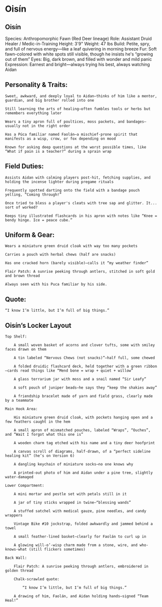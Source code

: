 # Oisín

## Oisín

Species: Anthropomorphic Fawn (Red Deer lineage)
Role: Assistant Druid Healer / Medic-in-Training
Height: 3'9"
Weight: 47 lbs
Build: Petite, spry, and full of nervous energy—like a leaf quivering in morning breeze
Fur: Soft fawn-colored with white spots still visible, though he insists he's “growing out of them”
Eyes: Big, dark brown, and filled with wonder and mild panic
Expression: Earnest and bright—always trying his best, always watching Aidan
## Personality & Traits:

    Sweet, awkward, and deeply loyal to Aidan—thinks of him like a mentor, guardian, and big brother rolled into one

    Still learning the arts of healing—often fumbles tools or herbs but remembers everything later

    Wears a tiny apron full of poultices, moss packets, and bandages—usually not in the right order

    Has a Púca familiar named Faolán—a mischief-prone spirit that manifests as a wisp, crow, or fox depending on mood

    Known for asking deep questions at the worst possible times, like “What if pain is a teacher?” during a sprain wrap

## Field Duties:

    Assists Aidan with calming players post-hit, fetching supplies, and holding the incense lighter during pregame rituals

    Frequently spotted darting onto the field with a bandage pouch yelling, “Coming through!”

    Once tried to bless a player's cleats with tree sap and glitter. It... sort of worked?

    Keeps tiny illustrated flashcards in his apron with notes like “Knee = bendy hinge. Ice = peace cube.”

## Uniform & Gear:

    Wears a miniature green druid cloak with way too many pockets

    Carries a pouch with herbal chews (half are snacks)

    Has one cracked horn (barely visible)—calls it “my weather finder”

    Flair Patch: A sunrise peeking through antlers, stitched in soft gold and brown thread

    Always seen with his Puca familiar by his side.

## Quote:

    “I know I’m little, but I’m full of big things.”

## Oisín’s Locker Layout

    Top Shelf:

        A small woven basket of acorns and clover tufts, some with smiley faces drawn on them

        A tin labeled “Nervous Chews (not snacks)”—half full, some chewed

        A folded druidic flashcard deck, held together with a green ribbon—cards read things like “Mend bone = wrap + quiet + willow”

        A glass terrarium jar with moss and a snail named “Sir Leafy”

        A soft pouch of juniper beads—he says they “keep the shakies away”

        A friendship bracelet made of yarn and field grass, clearly made by a teammate

    Main Hook Area:

        His miniature green druid cloak, with pockets hanging open and a few feathers caught in the hem

        A small apron of mismatched pouches, labeled “Wraps”, “Ouches”, and “Wait I forgot what this one is”

        A wooden charm tag etched with his name and a tiny deer hoofprint

        A canvas scroll of diagrams, half-drawn, of a “perfect sideline healing kit” (he’s on Version 6)

        A dangling keychain of miniature socks—no one knows why

        A printed-out photo of him and Aidan under a pine tree, slightly water-damaged

    Lower Compartment:

        A mini mortar and pestle set with petals still in it

        A jar of tiny sticks wrapped in twine—“blessing wands”

        A stuffed satchel with medical gauze, pine needles, and candy wrappers

        Vintage Bike #10 jockstrap, folded awkwardly and jammed behind a towel

        A small feather-lined basket—clearly for Faolán to curl up in

        A glowing will-o’-wisp charm made from a stone, wire, and who-knows-what (still flickers sometimes)

    Back Wall:

        Flair Patch: A sunrise peeking through antlers, embroidered in golden thread

        Chalk-scrawled quote:

            “I know I’m little, but I’m full of big things.”

        A drawing of him, Faolán, and Aidan holding hands—signed “Team Heal!”
